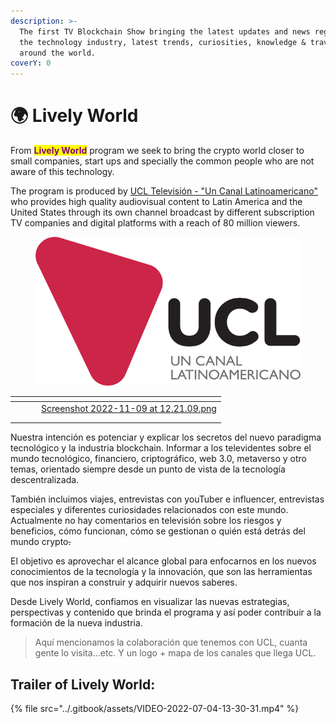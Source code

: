 ```yaml
---
description: >-
  The first TV Blockchain Show bringing the latest updates and news regarding
  the technology industry, latest trends, curiosities, knowledge & traveling
  around the world.
coverY: 0
---
```


# 🌍 Lively World

From <mark style="color:purple;">**Lively World**</mark> program we seek to bring the crypto world closer to small companies, start ups and specially the common people who are not aware of this technology.&#x20;

The program is produced by [UCL Televisión - "Un Canal Latinoamericano"](https://www.ucltelevision.com) who provides high quality audiovisual content to Latin America and the United States through its own channel broadcast by different subscription TV companies and digital platforms with a reach of 80 million viewers.

<figure><img src="../.gitbook/assets/Logo-UCL_VeraTV 2 (1).png" alt=""><figcaption></figcaption></figure>

<table data-view="cards"><thead><tr><th></th><th></th><th></th><th data-hidden data-card-cover data-type="files"></th></tr></thead><tbody><tr><td></td><td></td><td></td><td><a href="../.gitbook/assets/Screenshot 2022-11-09 at 12.21.09.png">Screenshot 2022-11-09 at 12.21.09.png</a></td></tr><tr><td></td><td></td><td></td><td></td></tr><tr><td></td><td></td><td></td><td></td></tr></tbody></table>



Nuestra intención es potenciar y  explicar  los secretos del nuevo paradigma tecnológico y la industria blockchain. Informar a los televidentes  sobre el mundo tecnológico, financiero, criptográfico, web 3.0, metaverso y otro temas, orientado siempre desde un punto de vista de la tecnología descentralizada.

También incluimos viajes, entrevistas con youTuber e influencer, entrevistas especiales y diferentes curiosidades relacionados con este mundo. Actualmente  no hay comentarios en televisión sobre los riesgos y beneficios, cómo funcionan, cómo se gestionan o quién está detrás del mundo crypto~~.~~

El objetivo es aprovechar el alcance global para enfocarnos en los nuevos conocimientos de la tecnología y la innovación, que son las herramientas que nos inspiran a construir y adquirir nuevos saberes.

Desde Lively World, confiamos en visualizar las nuevas estrategias, perspectivas y contenido que brinda el programa y así poder contribuir a la formación de la nueva industria.

> Aquí mencionamos la colaboración que tenemos con UCL, cuanta gente lo visita...etc. Y un logo + mapa de los canales que llega UCL.&#x20;

## Trailer of Lively World:&#x20;

{% file src="../.gitbook/assets/VIDEO-2022-07-04-13-30-31.mp4" %}
